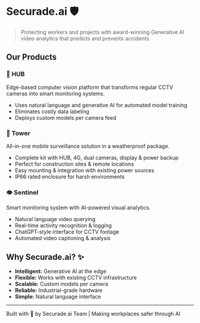 # Securade.ai 🛡️

> Protecting workers and projects with award-winning Generative AI video analytics that predicts and prevents accidents.

## Our Products

### 🧠 HUB
Edge-based computer vision platform that transforms regular CCTV cameras into smart monitoring systems.
- Uses natural language and generative AI for automated model training
- Eliminates costly data labeling
- Deploys custom models per camera feed

### 🗼 Tower
All-in-one mobile surveillance solution in a weatherproof package.
- Complete kit with HUB, 4G, dual cameras, display & power backup
- Perfect for construction sites & remote locations
- Easy mounting & integration with existing power sources
- IP66 rated enclosure for harsh environments

### 👁️ Sentinel
Smart monitoring system with AI-powered visual analytics.
- Natural language video querying
- Real-time activity recognition & logging
- ChatGPT-style interface for CCTV footage
- Automated video captioning & analysis

## Why Securade.ai? ✨

- **Intelligent:** Generative AI at the edge
- **Flexible:** Works with existing CCTV infrastructure
- **Scalable:** Custom models per camera
- **Reliable:** Industrial-grade hardware
- **Simple:** Natural language interface

---

Built with 💪 by Securade.ai Team | Making workplaces safer through AI
